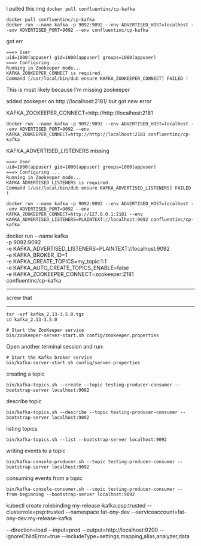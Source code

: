 I pulled this img `docker pull confluentinc/cp-kafka`

```shell
docker pull confluentinc/cp-kafka
docker run --name kafka -p 9092:9092 --env ADVERTISED_HOST=localhost --env ADVERTISED_PORT=9092 --env confluentinc/cp-kafka
```

got err

```shell
===> User
uid=1000(appuser) gid=1000(appuser) groups=1000(appuser)
===> Configuring ...
Running in Zookeeper mode...
KAFKA_ZOOKEEPER_CONNECT is required.
Command [/usr/local/bin/dub ensure KAFKA_ZOOKEEPER_CONNECT] FAILED !
```

This is most likely because I'm missing zookeeper 

added zookeper on http://localhost:2181/ but got new error 

KAFKA_ZOOKEEPER_CONNECT=http://http://localhost:2181

```shell
docker run --name kafka -p 9092:9092 --env ADVERTISED_HOST=localhost --env ADVERTISED_PORT=9092 --env KAFKA_ZOOKEEPER_CONNECT=http://http://localhost:2181 confluentinc/cp-kafka
```

KAFKA_ADVERTISED_LISTENERS missing 

```shell
===> User
uid=1000(appuser) gid=1000(appuser) groups=1000(appuser)
===> Configuring ...
Running in Zookeeper mode...
KAFKA_ADVERTISED_LISTENERS is required.
Command [/usr/local/bin/dub ensure KAFKA_ADVERTISED_LISTENERS] FAILED !
```

```shell
docker run --name kafka -p 9092:9092 --env ADVERTISED_HOST=localhost --env ADVERTISED_PORT=9092 --env KAFKA_ZOOKEEPER_CONNECT=http://127.0.0.1:2181 --env KAFKA_ADVERTISED_LISTENERS=PLAINTEXT://localhost:9092 confluentinc/cp-kafka
```


docker run --name kafka \
    -p 9092:9092 \
    -e KAFKA_ADVERTISED_LISTENERS=PLAINTEXT://localhost:9092 \
    -e KAFKA_BROKER_ID=1 \
    -e KAFKA_CREATE_TOPICS=my_topic:1:1 \
    -e KAFKA_AUTO_CREATE_TOPICS_ENABLE=false \
    -e KAFKA_ZOOKEEPER_CONNECT=zookeeper:2181 \
    confluentinc/cp-kafka

*******************************************************
screw that
*******************************************************

```shell
tar -xzf kafka_2.13-3.5.0.tgz
cd kafka_2.13-3.5.0
```

```shell
# Start the ZooKeeper service
bin/zookeeper-server-start.sh config/zookeeper.properties
```

Open another terminal session and run:

```shell
# Start the Kafka broker service
bin/kafka-server-start.sh config/server.properties
```


creating a topic 

```shell
bin/kafka-topics.sh --create --topic testing-producer-consumer --bootstrap-server localhost:9092
```

describe topic 

```shell
bin/kafka-topics.sh --describe --topic testing-producer-consumer --bootstrap-server localhost:9092
```

listing topics 

```shell
bin/kafka-topics.sh --list --bootstrap-server localhost:9092
```

writing events to a topic 

```shell
bin/kafka-console-producer.sh --topic testing-producer-consumer --bootstrap-server localhost:9092
```

consuming events from a topic 

```shell
bin/kafka-console-consumer.sh --topic testing-producer-consumer --from-beginning --bootstrap-server localhost:9092
```

kubectl create rolebinding my-release-kafka:psp:trusted --clusterrole=psp:trusted --namespace fat-ony-dev --serviceaccount=fat-ony-dev:my-release-kafka


--direction=load --input=prod --output=http://localhost:9200 --ignoreChildError=true --includeType=settings,mapping,alias,analyzer,data